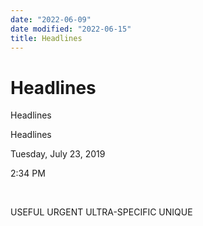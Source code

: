 ```yaml
---
date: "2022-06-09"
date modified: "2022-06-15"
title: Headlines
---
```


# Headlines
Headlines

Headlines

Tuesday, July 23, 2019

2:34 PM

 

USEFUL
URGENT
ULTRA-SPECIFIC
UNIQUE
